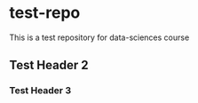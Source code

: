 test-repo
=========

This is a test repository for data-sciences course

## Test Header 2
### Test Header 3
